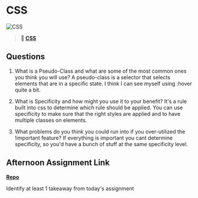 # CSS

![CSS](https://bcw.blob.core.windows.net/public/cssUnit/1411879719053976)

> **📖 [CSS](https://codeworksacademy.com/fs-student-guide/resources/wk1/03-CSS)**

## Questions

1. What is a Pseudo-Class and what are some of the most common ones you think you will use?
A pseudo-class is a selector that selects elements that are in a specific state. I think I can see myself using :hover quite a bit.

2. What is Specificity and how might you use it to your benefit?
It's a rule built into css to determine which rule should be applied. You can use specificity to make sure that the right styles are applied and to have multiple classes on elements.

3. What problems do you think you could run into if you over-utilized the !important feature?
If everything is important you cant determine specificity, so you'd have a bunch of stuff at the same specificity level. 

## Afternoon Assignment Link

**[Repo](https://github.com/zburkard/cool-site)**

Identify at least 1 takeaway from today's assignment
